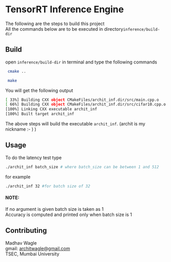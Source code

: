 # TensorRT Inference Engine
The following are the steps to build this project  
All the commands below are to be executed in directory`inference/build-dir`

## Build
open `inference/build-dir` in terminal and type the following commands

```bash
 cmake ..
```
```bash
 make
```
You will get the following output
```bash
[ 33%] Building CXX object CMakeFiles/archit_inf.dir/src/main.cpp.o
[ 66%] Building CXX object CMakeFiles/archit_inf.dir/src/cifar10.cpp.o
[100%] Linking CXX executable archit_inf
[100%] Built target archit_inf
```
The above steps will build the executable `archit_inf`. 
(archit is my nickname :- ) )
## Usage

To do the latency test type

```bash
./archit_inf batch_size # where batch_size can be between 1 and 512

```
for example
```bash
./archit_inf 32 #for batch size of 32

```
#### NOTE:
If no argument is given batch size is taken as 1  
Accuracy is computed and printed only when batch size is 1

## Contributing
Madhav Wagle  
gmail: architwagle@gmail.com  
TSEC,
Mumbai University